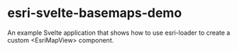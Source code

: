 # esri-svelte-basemaps-demo
An example Svelte application that shows how to use esri-loader to create a custom &lt;EsriMapView> component. 

